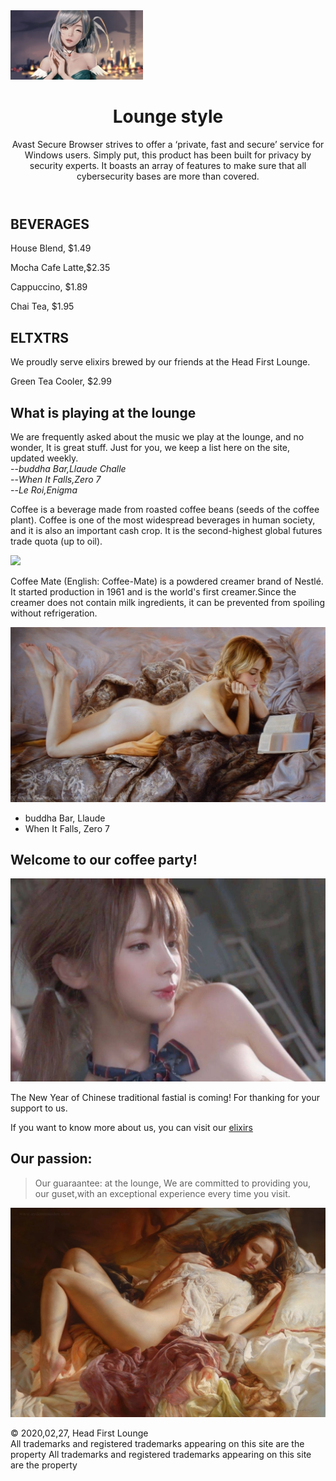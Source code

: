 <!doctype html>
<html>
	<head>
		<meta charset = "utf-8">
		<title>This is a main page</title>
		<link type="text/css" rel="stylesheet" href="couple.css">
	</head>
	<body>
	<div id="dc">
		<a href="S_order.html" title="Click here to get your free coffee">
		<img src="photo/50.jpg" alt="This is an unuseful information">
		</a>
	</div>
	<header>
		<h1>Lounge style</h1>
		<p>
			Avast Secure Browser strives to offer a ‘private, fast and secure’ service for Windows users. Simply put, this product has been built for privacy by security experts. It boasts an array of features to make sure that all cybersecurity bases are more than covered. 
		</p>
	</header>
	<div id="tableContainer">
	<div id="tableRow">
	<section>
		<h1>BEVERAGES</h1>
			<p>House Blend, $1.49 </p>
			<p>Mocha Cafe Latte,$2.35</p>
			<p>Cappuccino, $1.89</p>
			<p>Chai Tea, $1.95</p>
		<h1>ELTXTRS</h1>
			<P>
			We proudly serve elixirs brewed by our friends at the Head First Lounge.
			</P>
			<p>Green Tea Cooler, $2.99</p>
	</section>
	<div id="main">
		<h2>What is playing at the lounge</h2>
		<p>
				We are frequently asked about the music we play at the lounge, and no wonder, It is great stuff. Just for you, we keep a list here on the site, updated weekly.</br>
				--<em class="works">buddha Bar,</em><em class="workers">Llaude Challe</em></br>
				--<em class="works">When It Falls,</em><em class="workers">Zero 7</em></br>
				--<em class="works">Le Roi,</em><em class="workers">Enigma</em></br>
			</p>
			<p>
				Coffee is a beverage made from roasted coffee beans (seeds of the coffee plant). 
Coffee is one of the most widespread beverages in human society, and it is also an important cash crop. It is the second-highest global futures trade quota (up to oil).
			</p>
			<img class="main_photo" src="photo/31.jpg">
			<p>
			Coffee Mate (English: Coffee-Mate) is a powdered creamer brand of Nestlé. It started production in 1961 and is the world's first creamer.Since the creamer does not contain milk ingredients, it can be prevented from spoiling without refrigeration.
			</p>
			<img class="main_photo" src="photo/tomato.jpg">
			<p>
				<ul>
					<li><span class="morks">buddha Bar,</span>	    
					<span class="morkers">Llaude</span></li>
					<li><span class="morks">When It Falls,</span>
					<span class="morkers">Zero 7</span></li>
				</ul>
			</p>
	</div>
	<aside>
			<h1>Welcome to our coffee party!</h1>
			<img class="sidebar_photo" src="photo/lemon.jpg" alt="This is a blue picture a little">
			<p>
	     	The New Year of Chinese traditional fastial is coming! For thanking for your support to us.</br>
	     	<p>
	     	If you want to know more about us, you can visit our 
	     	<a target="_blank" href="S_order.html">elixirs</a>
	     	</p>
	     	</p>
	     	<h2>Our passion:</h2>
	     	<p>
	     	<blockquote>Our guaraantee: at the lounge, We are committed to providing you, our guset,with an exceptional experience every time you visit.
	     	</blockquote>
	     	</p>
	     	<p>
	     	<img class="sidebar_photo" src="photo/onesecond.jpg" alt="This is blue photo">
	     	</p>
	</asider>
	</div>
	</div>
		<footer>
			<p id="footer">
				&copy; 2020,02,27, Head First Lounge<br>
				All trademarks and registered trademarks appearing on this site are the property  All trademarks and registered trademarks appearing on this site are the property
			</p>
		</footer>
	</body>
</html>

